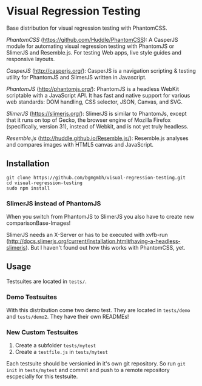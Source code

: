 # Visual Regression Testing

Base distribution for visual regression testing with PhantomCSS.

*PhantomCSS* (https://github.com/Huddle/PhantomCSS):
A CasperJS module for automating visual regression testing with PhantomJS or SlimerJS and Resemble.js. For testing Web 
apps, live style guides and responsive layouts.

*CasperJS* (http://casperjs.org/):
CasperJS is a navigation scripting & testing utility for PhantomJS and SlimerJS written in Javascript.

*PhantomJS* (http://phantomjs.org/):
PhantomJS is a headless WebKit scriptable with a JavaScript API. It has fast and native support for various web 
standards: DOM handling, CSS selector, JSON, Canvas, and SVG.

*SlimerJS* (https://slimerjs.org/):
SlimerJS is similar to PhantomJs, except that it runs on top of Gecko, the browser engine of Mozilla Firefox 
(specifically, version 31), instead of Webkit, and is not yet truly headless.

*Resemble.js* (http://huddle.github.io/Resemble.js/):
Resemble.js analyses and compares images with HTML5 canvas and JavaScript.

## Installation

```
git clone https://github.com/bgmgmbh/visual-regression-testing.git
cd visual-regression-testing
sudo npm install
```

### SlimerJS instead of PhantomJS

When you switch from PhantomJS to SlimerJS you also have to create new comparisonBase-Images!

SlimerJS needs an X-Server or has to be executed with xvfb-run (http://docs.slimerjs.org/current/installation.html#having-a-headless-slimerjs).
But I haven't found out how this works with PhantomCSS, yet.

## Usage

Testsuites are located in `tests/`.

### Demo Testsuites

With this distribution come two demo test. They are located in `tests/demo` and  `tests/demo2`. They have their own 
READMEs!

### New Custom Testsuites

1. Create a subfolder `tests/mytest`
2. Create a `testfile.js` in `tests/mytest`

Each testsuite should be versionied in it's own git repository. So run `git init` in `tests/mytest` and commit and push
to a remote repository escpecially for this testsuite.